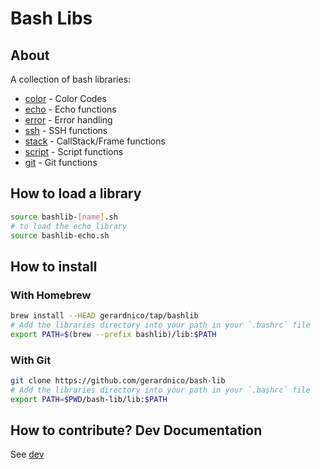 # Bash Libs


## About

A collection of bash libraries:
* [color](lib/bashlib-color.sh) - Color Codes
* [echo](lib/bashlib-echo.sh) - Echo functions
* [error](lib/bashlib-error.sh) - Error handling
* [ssh](lib/bashlib-ssh.sh) - SSH functions
* [stack](lib/bashlib-stack.sh) - CallStack/Frame functions
* [script](lib/bashlib-script.sh) - Script functions
* [git](lib/bashlib-git.sh) - Git functions


## How to load a library

```bash
source bashlib-[name].sh
# to load the echo library
source bashlib-echo.sh
```

## How to install


### With Homebrew

```bash
brew install --HEAD gerardnico/tap/bashlib
# Add the libraries directory into your path in your `.bashrc` file
export PATH=$(brew --prefix bashlib)/lib:$PATH
```

### With Git

```bash
git clone https://github.com/gerardnico/bash-lib
# Add the libraries directory into your path in your `.bashrc` file
export PATH=$PWD/bash-lib/lib:$PATH
```


## How to contribute? Dev Documentation

See [dev](test/dev.md)


